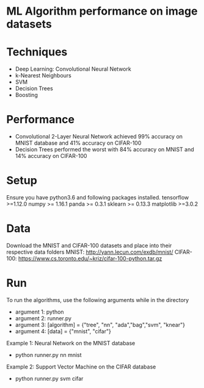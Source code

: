 # ML Algorithm performance on image datasets

# Techniques
- Deep Learning: Convolutional Neural Network
- k-Nearest Neighbours
- SVM
- Decision Trees
- Boosting

# Performance
- Convolutional 2-Layer Neural Network achieved 99% accuracy on MNIST database and 41% accuracy on CIFAR-100
- Decision Trees performed the worst with 84% accuracy on MNIST and 14% accuracy on CIFAR-100

# Setup
Ensure you have python3.6 and following packages installed.
tensorflow >=1.12.0
numpy >= 1.16.1
panda >= 0.3.1
sklearn >= 0.13.3
matplotlib >=3.0.2

# Data
Download the MNIST and CIFAR-100 datasets and place into their respective data folders
MNIST: http://yann.lecun.com/exdb/mnist/
CIFAR-100: https://www.cs.toronto.edu/~kriz/cifar-100-python.tar.gz

# Run
To run the algorithms, use the following arguments while in the directory

- argument 1: python
- argument 2: runner.py
- argument 3: [algorithm] = {"tree", "nn", "ada","bag","svm", "knear"}
- argument 4: [data] = {"mnist", "cifar"}

Example 1: Neural Network on the MNIST database
- python runner.py nn mnist

Example 2: Support Vector Machine on the CIFAR database
- python runner.py svm cifar

